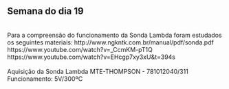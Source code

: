 ## Semana do dia 19
<br/>
Para a compreensão do funcionamento da Sonda Lambda foram estudados os seguintes materiais:
http://www.ngkntk.com.br/manual/pdf/sonda.pdf<br/>
https://www.youtube.com/watch?v=_CcmKM-pT1Q<br/>
https://www.youtube.com/watch?v=EHcgp7xy3xU&t=394s<br/>

<br/>
Aquisição da Sonda Lambda MTE-THOMPSON - 781012040/311<br/>
Funcionamento: 5V/300ºC<br/>
<br/>
